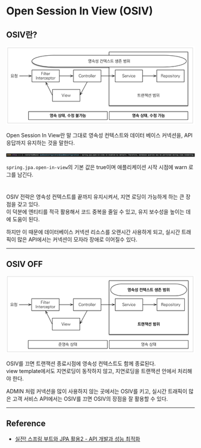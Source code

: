 # Open Session In View (OSIV)

## OSIV란?

![](img/osiv_01.PNG)  

Open Session In View란 말 그대로 영속성 컨텍스트와 데이터 베이스 커넥션을, API 응답까지 유지하는 것을 말한다.  

![](img/osiv_02.PNG)  

`spring.jpa.open-in-view`의 기본 값은 true이며 애플리케이션 시작 시점에 warn 로그를 남긴다.  

#

OSIV 전략은 영속성 컨텍스트를 끝까지 유지시켜서, 지연 로딩이 가능하게 하는 큰 장점을 갖고 있다.  
이 덕분에 엔티티를 적극 활용해서 코드 중복을 줄일 수 있고, 유지 보수성을 높이는 데에 도움이 된다.  
 
하지만 이 때문에 데이터베이스 커넥션 리소스를 오랜시간 사용하게 되고, 실시간 트래픽이 많은 API에서는 커넥션이 모자라 장애로 이어질수 있다.

---

## OSIV OFF
 
![](img/osiv_03.PNG)  
 
OSIV를 끄면 트랜잭션 종료시점에 영속성 컨텍스트도 함께 종료된다.  
view template에서도 지연로딩이 동작하지 않고, 지연로딩을 트랜잭션 안에서 처리해야 한다.  
   
ADMIN 처럼 커넥션을 많이 사용하지 않는 곳에서는 OSIV를 키고, 실시간 트래픽이 많은 고객 서비스 API에서는 OSIV를 끄면 OSIV의 장점을 잘 활용할 수 있다.

---

## Reference

- [실전! 스프링 부트와 JPA 활용2 - API 개발과 성능 최적화](https://www.inflearn.com/course/%EC%8A%A4%ED%94%84%EB%A7%81%EB%B6%80%ED%8A%B8-JPA-API%EA%B0%9C%EB%B0%9C-%EC%84%B1%EB%8A%A5%EC%B5%9C%EC%A0%81%ED%99%94/dashboard)
